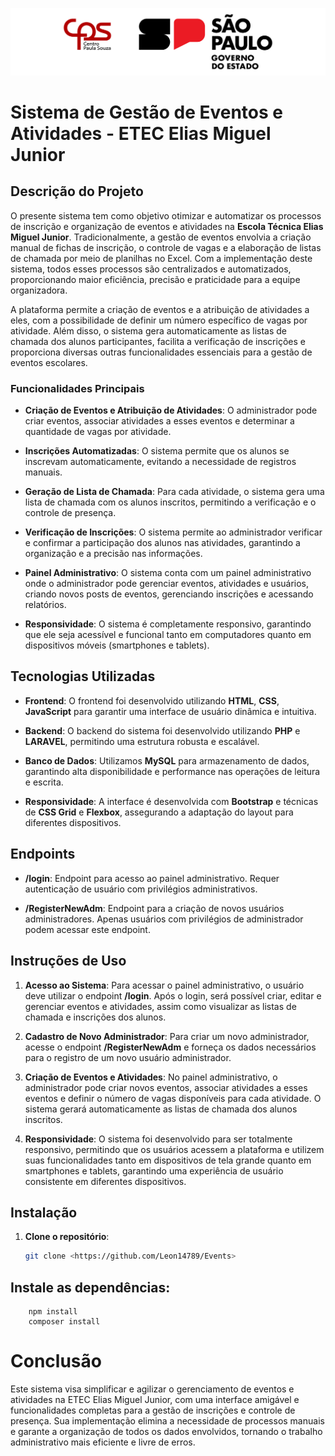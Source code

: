 ![Header](public/assets/images/header.png)

# Sistema de Gestão de Eventos e Atividades - ETEC Elias Miguel Junior

## Descrição do Projeto

O presente sistema tem como objetivo otimizar e automatizar os processos de inscrição e organização de eventos e atividades na **Escola Técnica Elias Miguel Junior**. Tradicionalmente, a gestão de eventos envolvia a criação manual de fichas de inscrição, o controle de vagas e a elaboração de listas de chamada por meio de planilhas no Excel. Com a implementação deste sistema, todos esses processos são centralizados e automatizados, proporcionando maior eficiência, precisão e praticidade para a equipe organizadora.

A plataforma permite a criação de eventos e a atribuição de atividades a eles, com a possibilidade de definir um número específico de vagas por atividade. Além disso, o sistema gera automaticamente as listas de chamada dos alunos participantes, facilita a verificação de inscrições e proporciona diversas outras funcionalidades essenciais para a gestão de eventos escolares.

### Funcionalidades Principais

- **Criação de Eventos e Atribuição de Atividades**: O administrador pode criar eventos, associar atividades a esses eventos e determinar a quantidade de vagas por atividade.
  
- **Inscrições Automatizadas**: O sistema permite que os alunos se inscrevam automaticamente, evitando a necessidade de registros manuais.

- **Geração de Lista de Chamada**: Para cada atividade, o sistema gera uma lista de chamada com os alunos inscritos, permitindo a verificação e o controle de presença.

- **Verificação de Inscrições**: O sistema permite ao administrador verificar e confirmar a participação dos alunos nas atividades, garantindo a organização e a precisão nas informações.

- **Painel Administrativo**: O sistema conta com um painel administrativo onde o administrador pode gerenciar eventos, atividades e usuários, criando novos posts de eventos, gerenciando inscrições e acessando relatórios.

- **Responsividade**: O sistema é completamente responsivo, garantindo que ele seja acessível e funcional tanto em computadores quanto em dispositivos móveis (smartphones e tablets).

## Tecnologias Utilizadas

- **Frontend**: O frontend foi desenvolvido utilizando **HTML**, **CSS**, **JavaScript** para garantir uma interface de usuário dinâmica e intuitiva.
  
- **Backend**: O backend do sistema foi desenvolvido utilizando **PHP** e **LARAVEL**, permitindo uma estrutura robusta e escalável.

- **Banco de Dados**: Utilizamos **MySQL** para armazenamento de dados, garantindo alta disponibilidade e performance nas operações de leitura e escrita.

- **Responsividade**: A interface é desenvolvida com **Bootstrap** e técnicas de **CSS Grid** e **Flexbox**, assegurando a adaptação do layout para diferentes dispositivos.

## Endpoints

- **/login**: Endpoint para acesso ao painel administrativo. Requer autenticação de usuário com privilégios administrativos.

- **/RegisterNewAdm**: Endpoint para a criação de novos usuários administradores. Apenas usuários com privilégios de administrador podem acessar este endpoint.

## Instruções de Uso

1. **Acesso ao Sistema**: Para acessar o painel administrativo, o usuário deve utilizar o endpoint **/login**. Após o login, será possível criar, editar e gerenciar eventos e atividades, assim como visualizar as listas de chamada e inscrições dos alunos.

2. **Cadastro de Novo Administrador**: Para criar um novo administrador, acesse o endpoint **/RegisterNewAdm** e forneça os dados necessários para o registro de um novo usuário administrador.

3. **Criação de Eventos e Atividades**: No painel administrativo, o administrador pode criar novos eventos, associar atividades a esses eventos e definir o número de vagas disponíveis para cada atividade. O sistema gerará automaticamente as listas de chamada dos alunos inscritos.

4. **Responsividade**: O sistema foi desenvolvido para ser totalmente responsivo, permitindo que os usuários acessem a plataforma e utilizem suas funcionalidades tanto em dispositivos de tela grande quanto em smartphones e tablets, garantindo uma experiência de usuário consistente em diferentes dispositivos.

## Instalação

1. **Clone o repositório**:
   ```bash
   git clone <https://github.com/Leon14789/Events>

## Instale as dependências:
        npm install
        composer install
     

<h1> Conclusão</h1>
Este sistema visa simplificar e agilizar o gerenciamento de eventos e atividades na ETEC Elias Miguel Junior, com uma interface amigável e funcionalidades completas para a gestão de inscrições e controle de presença. Sua implementação elimina a necessidade de processos manuais e garante a organização de todos os dados envolvidos, tornando o trabalho administrativo mais eficiente e livre de erros.





